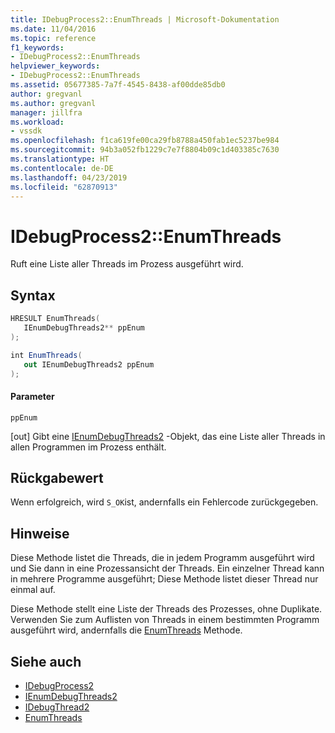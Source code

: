 ```yaml
---
title: IDebugProcess2::EnumThreads | Microsoft-Dokumentation
ms.date: 11/04/2016
ms.topic: reference
f1_keywords:
- IDebugProcess2::EnumThreads
helpviewer_keywords:
- IDebugProcess2::EnumThreads
ms.assetid: 05677385-7a7f-4545-8438-af00dde85db0
author: gregvanl
ms.author: gregvanl
manager: jillfra
ms.workload:
- vssdk
ms.openlocfilehash: f1ca619fe00ca29fb8788a450fab1ec5237be984
ms.sourcegitcommit: 94b3a052fb1229c7e7f8804b09c1d403385c7630
ms.translationtype: HT
ms.contentlocale: de-DE
ms.lasthandoff: 04/23/2019
ms.locfileid: "62870913"
---
```

# <a name="idebugprocess2enumthreads"></a>IDebugProcess2::EnumThreads
Ruft eine Liste aller Threads im Prozess ausgeführt wird.

## <a name="syntax"></a>Syntax

```cpp
HRESULT EnumThreads(
   IEnumDebugThreads2** ppEnum
);
```

```csharp
int EnumThreads(
   out IEnumDebugThreads2 ppEnum
);
```

#### <a name="parameters"></a>Parameter
 `ppEnum`

 [out] Gibt eine [IEnumDebugThreads2](../../../extensibility/debugger/reference/ienumdebugthreads2.md) -Objekt, das eine Liste aller Threads in allen Programmen im Prozess enthält.

## <a name="return-value"></a>Rückgabewert
 Wenn erfolgreich, wird `S_OK`ist, andernfalls ein Fehlercode zurückgegeben.

## <a name="remarks"></a>Hinweise
 Diese Methode listet die Threads, die in jedem Programm ausgeführt wird und Sie dann in eine Prozessansicht der Threads. Ein einzelner Thread kann in mehrere Programme ausgeführt; Diese Methode listet dieser Thread nur einmal auf.

 Diese Methode stellt eine Liste der Threads des Prozesses, ohne Duplikate. Verwenden Sie zum Auflisten von Threads in einem bestimmten Programm ausgeführt wird, andernfalls die [EnumThreads](../../../extensibility/debugger/reference/idebugprogram2-enumthreads.md) Methode.

## <a name="see-also"></a>Siehe auch
- [IDebugProcess2](../../../extensibility/debugger/reference/idebugprocess2.md)
- [IEnumDebugThreads2](../../../extensibility/debugger/reference/ienumdebugthreads2.md)
- [IDebugThread2](../../../extensibility/debugger/reference/idebugthread2.md)
- [EnumThreads](../../../extensibility/debugger/reference/idebugprogram2-enumthreads.md)